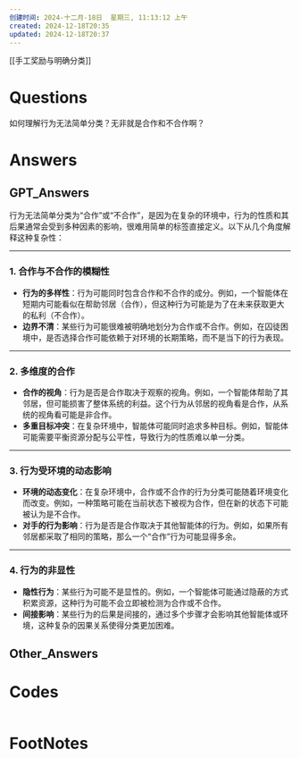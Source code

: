 ```yaml
---
创建时间: 2024-十二月-18日  星期三, 11:13:12 上午
created: 2024-12-18T20:35
updated: 2024-12-18T20:37
---
```

[[手工奖励与明确分类]]

# Questions
如何理解行为无法简单分类？无非就是合作和不合作啊？

# Answers

## GPT_Answers
行为无法简单分类为“合作”或“不合作”，是因为在复杂的环境中，行为的性质和其后果通常会受到多种因素的影响，很难用简单的标签直接定义。以下从几个角度解释这种复杂性：

---

### 1. **合作与不合作的模糊性**
   - **行为的多样性**：行为可能同时包含合作和不合作的成分。例如，一个智能体在短期内可能看似在帮助邻居（合作），但这种行为可能是为了在未来获取更大的私利（不合作）。
   - **边界不清**：某些行为可能很难被明确地划分为合作或不合作。例如，在囚徒困境中，是否选择合作可能依赖于对环境的长期策略，而不是当下的行为表现。

---

### 2. **多维度的合作**
   - **合作的视角**：行为是否是合作取决于观察的视角。例如，一个智能体帮助了其邻居，但可能损害了整体系统的利益。这个行为从邻居的视角看是合作，从系统的视角看可能是非合作。
   - **多重目标冲突**：在复杂环境中，智能体可能同时追求多种目标。例如，智能体可能需要平衡资源分配与公平性，导致行为的性质难以单一分类。

---

### 3. **行为受环境的动态影响**
   - **环境的动态变化**：在复杂环境中，合作或不合作的行为分类可能随着环境变化而改变。例如，一种策略可能在当前状态下被视为合作，但在新的状态下可能被认为是不合作。
   - **对手的行为影响**：行为是否是合作取决于其他智能体的行为。例如，如果所有邻居都采取了相同的策略，那么一个“合作”行为可能显得多余。

---

### 4. **行为的非显性**
   - **隐性行为**：某些行为可能不是显性的。例如，一个智能体可能通过隐蔽的方式积累资源，这种行为可能不会立即被检测为合作或不合作。
   - **间接影响**：某些行为的后果是间接的，通过多个步骤才会影响其他智能体或环境，这种复杂的因果关系使得分类更加困难。


## Other_Answers


# Codes

```python

```


# FootNotes
